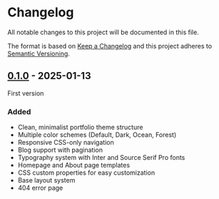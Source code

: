 # Changelog

All notable changes to this project will be documented in this file.

The format is based on [Keep a Changelog](http://keepachangelog.com/) and this
project adheres to [Semantic Versioning](http://semver.org/).

## [0.1.0] - 2025-01-13

First version

### Added

- Clean, minimalist portfolio theme structure
- Multiple color schemes (Default, Dark, Ocean, Forest)
- Responsive CSS-only navigation
- Blog support with pagination
- Typography system with Inter and Source Serif Pro fonts
- Homepage and About page templates
- CSS custom properties for easy customization
- Base layout system
- 404 error page

[0.1.0]: https://github.com/lumeland/theme-folio-clean/releases/tag/v0.1.0
